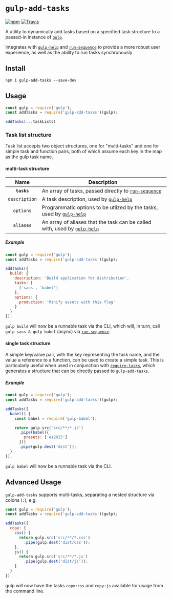 # `gulp-add-tasks`

[![npm](https://img.shields.io/npm/v/gulp-add-tasks.svg?maxAge=2592000)](https://www.npmjs.com/package/gulp-add-tasks)
[![Travis](https://travis-ci.org/DSchau/gulp-add-tasks.svg)](https://travis-ci.org/DSchau/gulp-add-tasks)

A utility to dynamically add tasks based on a specified task structure to a passed-in instance of [`gulp`][gulp].

Integrates with [`gulp-help`][gulp-help] and [`run-sequence`][run-sequence] to provide a more robust user experience, as well as the ability to run tasks synchronously

## Install

`npm i gulp-add-tasks --save-dev`

## Usage

```javascript
const gulp = require('gulp');
const addTasks = require('gulp-add-tasks')(gulp);

addTasks(...taskLists)
```

### Task list structure

Task list accepts two object structures, one for "multi-tasks" and one for simple task and function pairs, both of which assume each key in the map as the gulp task name.

#### multi-task structure

|Name|Description|
|:--:|-----------|
|**`tasks`**|An array of tasks, passed directly to [`run-sequence`][run-sequence]|
|`description`|A task description, used by [`gulp-help`][gulp-help]|
|`options`|Programmatic options to be utlized by the tasks, used by [`gulp-help`][gulp-help]|
|`aliases`|An array of aliases that the task can be called with, used by [`gulp-help`][gulp-help]|

##### Example

```javascript
const gulp = require('gulp');
const addTasks = require('gulp-add-tasks')(gulp);

addTasks({
  build: {
    description: 'Build application for distribution',
    tasks: [
      ['sass', 'babel']
    ],
    options: {
      production: 'Minify assets with this flag'
    }
  }
});
```

`gulp build` will now be a runnable task via the CLI, which will, in turn, call `gulp sass & gulp babel` (async) via [`run-sequence`][run-sequence].

#### single task structure

A simple key/value pair, with the key representing the task name, and the value a reference to a function, can be used to create a simple task. This is particularly useful when used in conjunction with [`require-tasks`][require-tasks], which generates a structure that can be directly passed to `gulp-add-tasks`.

##### Example

```javascript
const gulp = require('gulp');
const addTasks = require('gulp-add-tasks')(gulp);

addTasks({
  babel() {
    const babel = require('gulp-babel');

    return gulp.src('src/**/*.js')
      .pipe(babel({
        presets: ['es2015']
      }))
      .pipe(gulp.dest('dist'));
  }
});
```

`gulp babel` will now be a runnable task via the CLI.

## Advanced Usage

`gulp-add-tasks` supports multi-tasks, separating a nested structure via colons (`:`), e.g.

```javascript
const gulp = require('gulp');
const addTasks = require('gulp-add-tasks')(gulp);

addTasks({
  copy: {
    css() {
      return gulp.src('src/**/*.css')
        .pipe(gulp.dest('dist/css'));
    },
    js() {
      return gulp.src('src/**/*.js')
        .pipe(gulp.dest('dist/js'));
    }
  }
})
```

gulp will now have the tasks `copy:css` and `copy:js` available for usage from the command line.

[gulp]: http://gulpjs.com
[gulp-help]: https://www.npmjs.com/package/gulp-help
[run-sequence]: https://www.npmjs.com/package/run-sequence
[require-tasks]: https://www.npmjs.com/package/require-tasks

